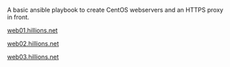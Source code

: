 A basic ansible playbook to create CentOS webservers and an HTTPS proxy in front. 

[web01.hillions.net](https://web01.hillions.net)

[web02.hillions.net](https://web02.hillions.net)

[web03.hillions.net](https://web03.hillions.net)
